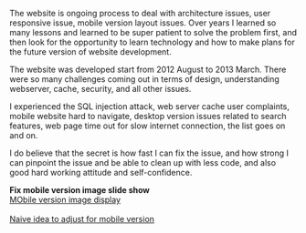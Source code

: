 The website is ongoing process to deal with architecture issues, user responsive issue, mobile version layout issues. Over years I learned so many lessons and learned to be super patient to solve the problem first, and then look for the opportunity to learn technology and how to make plans for the future version of website development. 

The website was developed start from 2012 August to 2013 March. There were so many challenges coming out in terms of design, understanding webserver, cache, security, and all other issues. 

I experienced the SQL injection attack, web server cache user complaints, mobile website hard to navigate, desktop version issues related to search features, web page time out for slow internet connection, the list goes on and on. 

I do believe that the secret is how fast I can fix the issue, and how strong I can pinpoint the issue and be able to clean up with less code, and also good hard working attitude and self-confidence. 

**Fix mobile version image slide show**<br>
[MObile version image display](https://github.com/jianminchen/website-development-and-frontend-technologies/blob/master/Source%20code/js/Default2.aspx)<br>
<br>
[Naive idea to adjust for mobile version](https://github.com/jianminchen/website-development-and-frontend-technologies/blob/master/Source%20code/js/customizedZoomOut.js)<br>


